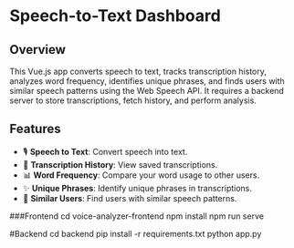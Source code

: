 # Speech-to-Text Dashboard

## Overview
This Vue.js app converts speech to text, tracks transcription history, analyzes word frequency, identifies unique phrases, and finds users with similar speech patterns using the Web Speech API. It requires a backend server to store transcriptions, fetch history, and perform analysis.

## Features
- 🎙️ **Speech to Text**: Convert speech into text.
- 📜 **Transcription History**: View saved transcriptions.
- 📊 **Word Frequency**: Compare your word usage to other users.
- ✨ **Unique Phrases**: Identify unique phrases in transcriptions.
- 👥 **Similar Users**: Find users with similar speech patterns.

###Frontend 
cd voice-analyzer-frontend
npm install
npm run serve

#Backend
cd backend
pip install -r requirements.txt
python app.py
